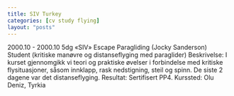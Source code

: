 ```yaml
---
title: SIV Turkey
categories: [cv study flying]
layout: "posts"
---
```


2000.10 - 2000.10	5dg	«SIV»
Escape Paragliding (Jocky Sanderson)
Student (kritiske manøvre og distanseflyging med paraglider)
Beskrivelse: I kurset gjennomgikk vi teori og praktiske øvelser i forbindelse med kritiske flysituasjoner, såsom innklapp, rask nedstigning, steil og spinn. De siste 2 dagene var det distanseflyging.
Resultat: Sertifisert PP4.
Kurssted: Olu Deniz, Tyrkia
